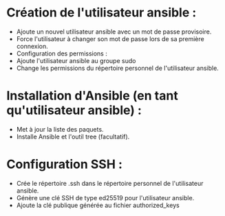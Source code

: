 # Création de l'utilisateur ansible :

* Ajoute un nouvel utilisateur ansible avec un mot de passe provisoire.
* Force l'utilisateur à changer son mot de passe lors de sa première connexion.
* Configuration des permissions :
* Ajoute l'utilisateur ansible au groupe sudo
* Change les permissions du répertoire personnel de l'utilisateur ansible.

# Installation d'Ansible (en tant qu'utilisateur ansible) :

* Met à jour la liste des paquets.
* Installe Ansible et l'outil tree (facultatif).

# Configuration SSH :

* Crée le répertoire .ssh dans le répertoire personnel de l'utilisateur ansible.
* Génère une clé SSH de type ed25519 pour l'utilisateur ansible.
* Ajoute la clé publique générée au fichier authorized_keys
